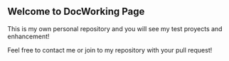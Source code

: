 ## Welcome to DocWorking Page

This is my own personal repository and you will see my test proyects and enhancement!

Feel free to contact me or join to my repository with your pull request! 

